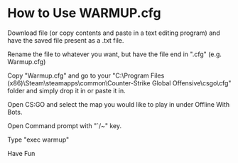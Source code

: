 # How to Use WARMUP.cfg

Download file (or copy contents and paste in a text editing program) and have the saved file present as a .txt file.

Rename the file to whatever you want, but have the file end in ".cfg" (e.g. Warmup.cfg)

Copy "Warmup.cfg" and go to your "C:\Program Files (x86)\Steam\steamapps\common\Counter-Strike Global Offensive\csgo\cfg" folder and simply drop it in or paste it in.

Open CS:GO and select the map you would like to play in under Offline With Bots.

Open Command prompt with "`/~" key.

Type "exec warmup"

Have Fun

